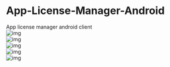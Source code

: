 # App-License-Manager-Android
App license manager android client
<br>
![img](https://github.com/rddewan/App-License-Manager-WEB/blob/master/storage/app/public/App/Screenshot_20190503-150212.jpg)
<br>
![img](https://github.com/rddewan/App-License-Manager-WEB/blob/master/storage/app/public/App/Screenshot_20190503-150228.jpg)
<br>
![img](https://github.com/rddewan/App-License-Manager-WEB/blob/master/storage/app/public/App/Screenshot_20190503-150244.jpg)
<br>
![img](https://github.com/rddewan/App-License-Manager-WEB/blob/master/storage/app/public/App/Screenshot_20190503-150308.jpg)
<br>
![img](https://github.com/rddewan/App-License-Manager-WEB/blob/master/storage/app/public/App/Screenshot_20190503-150325.jpg)
<br>
